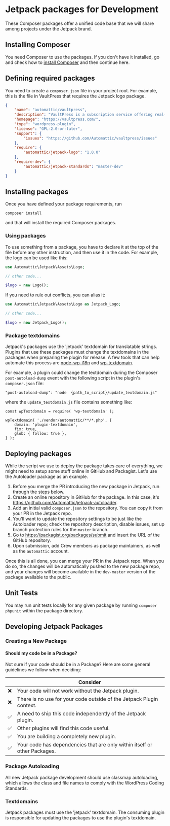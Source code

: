 # Jetpack packages for Development

These Composer packages offer a unified code base that we will share among projects under the Jetpack brand.

## Installing Composer

You need Composer to use the packages. If you don't have it installed, go and check how to [install Composer](https://github.com/Automattic/jetpack/blob/master/docs/development-environment.md#installing-composer) and then continue here.

## Defining required packages

You need to create a `composer.json` file in your project root. For example, this is the file in VaultPress that requires the Jetpack logo package.

```json
{
    "name": "automattic/vaultpress",
    "description": "VaultPress is a subscription service offering real-time backup, automated security scanning, and support from WordPress experts.",
    "homepage": "https://vaultpress.com/",
    "type": "wordpress-plugin",
    "license": "GPL-2.0-or-later",
    "support": {
    	"issues": "https://github.com/Automattic/vaultpress/issues"
    },
    "require": {
        "automattic/jetpack-logo": "1.0.0"
    },
    "require-dev": {
        "automattic/jetpack-standards": "master-dev"
    }
}
```

## Installing packages

Once you have defined your package requirements, run

```
composer install
```

and that will install the required Composer packages.

### Using packages

To use something from a package, you have to declare it at the top of the file before any other instruction, and then use it in the code. For example, the logo can be used like this:

```php
use Automattic\Jetpack\Assets\Logo;

// other code...

$logo = new Logo();
```

If you need to rule out conflicts, you can alias it:

```php
use Automattic\Jetpack\Assets\Logo as Jetpack_Logo;

// other code...

$logo = new Jetpack_Logo();
```

### Package textdomains

Jetpack's packages use the 'jetpack' textdomain for translatable strings. Plugins that use these packages must change the textdomains in the packages when preparing the plugin for release. A few tools that can help automate this process are [node-wp-i18n](https://github.com/cedaro/node-wp-i18n) and [wp-textdomain](https://github.com/timelsass/wp-textdomain).

For example, a plugin could change the textdomain during the Composer `post-autoload-dump` event with the following script in the plugin's `composer.json` file:

`"post-autoload-dump": "node  {path_to_script}/update_textdomain.js"`

where the `update_textdomain.js` file contains something like:

```
const wpTextdomain = require( 'wp-textdomain' );

wpTextdomain( './vendor/automattic/**/*.php', {
	domain: 'plugin-textdomain',
	fix: true,
	glob: { follow: true },
} );
```

## Deploying packages

While the script we use to deploy the package takes care of everything, we might need to setup some stuff online in GitHub and Packagist. Let's use the Autoloader package as an example. 

1. Before you merge the PR introducing the new package in Jetpack, run through the steps below.
2. Create an online repository in GitHub for the package. In this case, it's https://github.com/Automattic/jetpack-autoloader.
3. Add an initial valid `composer.json` to the repository. You can copy it from your PR in the Jetpack repo.
4. You'll want to update the repository settings to be just like the Autoloader repo; check the repository description, disable issues, set up branch protection rules for the `master` branch.
5. Go to https://packagist.org/packages/submit and insert the URL of the GitHub repository.
6. Upon submission, add Crew members as package maintainers, as well as the `automattic` account.


Once this is all done, you can merge your PR in the Jetpack repo. When you do so, the changes will be automatically pushed to the new package repo, and your changes will become available in the `dev-master` version of the package available to the public.

## Unit Tests
You may run unit tests locally for any given package by running `composer phpunit` within the package directory.

## Developing Jetpack Packages

### Creating a New Package

#### Should my code be in a Package?

Not sure if your code should be in a Package? Here are some general guidelines we follow when deciding: 

|   | Consider |
|---|---|
| ❌ | Your code will not work without the Jetpack plugin. |
| ❌ | There is no use for your code outside of the Jetpack Plugin context. |
| ✅ | A need to ship this code independently of the Jetpack plugin. |
| ✅ | Other plugins will find this code useful. |
| ✅ | You are building a completely new plugin. |
| ✅ | Your code has dependencies that are only within itself or other Packages. |


### Package Autoloading

All new Jetpack package development should use classmap autoloading, which allows the class and file names to comply with the WordPress Coding Standards.

### Textdomains

Jetpack packages must use the 'jetpack' textdomain. The consuming plugin is responsible for updating the packages to use the plugin's textdomain.

